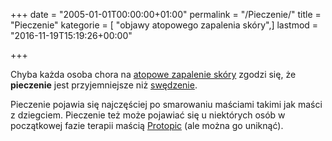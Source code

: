 +++
date = "2005-01-01T00:00:00+01:00"
permalink = "/Pieczenie/"
title = "Pieczenie"
kategorie = [ "objawy atopowego zapalenia skóry",]
lastmod = "2016-11-19T15:19:26+00:00"

+++

Chyba każda osoba chora na [atopowe zapalenie skóry](/atopedia/Atopowe_zapalenie_skóry) zgodzi się, że **pieczenie** jest przyjemniejsze niż [swędzenie](/atopedia/Świąd).

Pieczenie pojawia się najczęściej po smarowaniu maściami takimi jak maści z dziegciem. Pieczenie też może pojawiać się u niektórych osób w początkowej fazie terapii maścią [Protopic](/atopedia/Protopic) (ale można go uniknąć).
